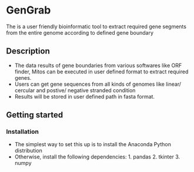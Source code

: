 # GenGrab
The is a user friendly bioinformatic tool to extract required gene segments from the entire genome according to defined gene boundary  
## Description
* The data results of gene boundaries from various softwares like ORF finder, Mitos can be executed in user defined format to extract required genes.
* Users can get gene sequences from all kinds of genomes like linear/ cercular and postive/ negative stranded condition
* Results will be stored in user defined path in fasta format.
## Getting started
### Installation
* The simplest way to set this up is to install the Anaconda Python distribution
* Otherwise, install the following dependencies: 1. pandas
                                                 2. tkinter
                                                 3. numpy


